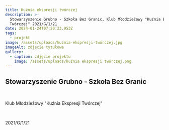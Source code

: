 ```yaml
---
title: Kuźnia ekspresji twórczej
description: >-
  Stowarzyszenie Grubno - Szkoła Bez Granic, Klub Młodzieżowy "Kuźnia Ekspresji
  Twórczej" 2021/G/1/21
date: 2024-01-24T07:20:23.953Z
tags:
  - projekt
image: /assets/uploads/kuźnia-ekspresji-twórczej.jpg
imageAlt: zdjęcie tytułowe
gallery:
  - caption: zdjęcie projektu
    image: /assets/uploads/kuźnia ekspresji twórczej.png
---
```

## Stowarzyszenie Grubno - Szkoła Bez Granic

<br>

Klub Młodzieżowy "Kuźnia Ekspresji Twórczej" 

<br>

2021/G/1/21
